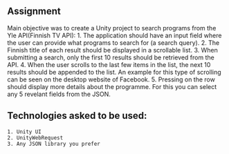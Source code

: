 ## Assignment 
Main objective was to create a Unity project to search programs from the Yle API(Finnish TV API):
    1. The application should have an input field where the user can provide what programs to search for (a search query).
    2. The Finnish title of each result should be displayed in a scrollable list.
    3. When submitting a search, only the first 10 results should be retrieved from the API.
    4. When the user scrolls to the last few items in the list, the next 10 results should be appended to the list. An example for this type of scrolling can be seen on the desktop website of Facebook.
    5. Pressing on the row should display more details about the programme. For this you can select any 5 revelant fields from the JSON.

## Technologies asked to be used:
    1. Unity UI
    2. UnityWebRequest
    3. Any JSON library you prefer